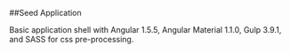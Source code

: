 ##Seed Application

Basic application shell with Angular 1.5.5, Angular Material 1.1.0, Gulp 3.9.1, and SASS for css pre-processing.